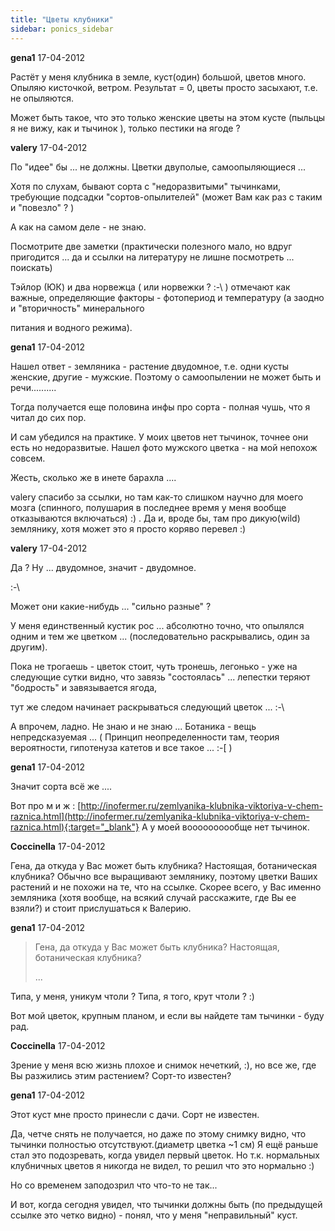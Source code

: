```yaml
---
title: "Цветы клубники"
sidebar: ponics_sidebar
---
```


**gena1** 17-04-2012

Растёт у меня клубника в земле, куст(один) большой, цветов много. Опыляю кисточкой, ветром. Результат = 0, цветы просто засыхают, т.е. не опыляются.

Может быть такое, что это только женские цветы на этом кусте (пыльцы я не вижу, как и тычинок ), только пестики на ягоде ?


**valery** 17-04-2012

По "идее" бы ... не должны. Цветки двуполые, самоопыляющиеся ...

Хотя по слухам, бывают сорта с "недоразвитыми" тычинками, требующие подсадки "сортов-опылителей" (может Вам как раз с таким и "повезло" ? )

А как на самом деле - не знаю.

Посмотрите две заметки (практически полезного мало, но вдруг пригодится ... да и ссылки на литературу не лишне посмотреть ... поискать)

Тэйлор (ЮК) и два норвежца ( или норвежки ? :-\ ) отмечают как важные, определяющие факторы - фотопериод и температуру (а заодно и "вторичность" минерального

питания и водного режима).


**gena1** 17-04-2012

Нашел ответ - земляника - растение двудомное, т.е. одни кусты женские, другие - мужские. Поэтому о самоопылении не может быть и речи..........

Тогда получается еще половина инфы про сорта - полная чушь, что я читал до сих пор.

И сам убедился на практике. У моих цветов нет тычинок, точнее они есть но недоразвитые. Нашел фото мужского цветка - на мой непохож совсем.

Жесть, сколько же в инете барахла ....

valery спасибо за ссылки, но там как-то слишком научно для моего мозга (спинного, полушария в последнее время у меня вообще отказываются включаться) :) . Да и, вроде бы, там про дикую(wild) землянику, хотя может это я просто коряво перевел :)


**valery** 17-04-2012

Да ? Ну ... двудомное, значит - двудомное.

:-\

Может они какие-нибудь ... "сильно разные" ?

У меня единственный кустик рос ... абсолютно точно, что опылялся одним и тем же цветком ... (последовательно раскрывались, один за другим).

Пока не трогаешь - цветок стоит, чуть тронешь, легонько - уже на следующие сутки видно, что завязь "состоялась" ... лепестки теряют "бодрость" и завязывается ягода, 

тут же следом начинает раскрываться следующий цветок ... :-\

А впрочем, ладно. Не знаю и не знаю ... Ботаника - вещь непредсказуемая ... ( Принцип неопределенности там, теория вероятности, гипотенуза катетов и все такое ... :-[ )


**gena1** 17-04-2012

Значит сорта всё же ....

Вот про м и ж : [http://inofermer.ru/zemlyanika-klubnika-viktoriya-v-chem-raznica.html](http://inofermer.ru/zemlyanika-klubnika-viktoriya-v-chem-raznica.html){:target="_blank"} А у моей воооооооообще нет тычинок.


**Coccinella** 17-04-2012

Гена, да откуда у Вас может быть клубника? Настоящая, ботаническая клубника? Обычно все выращивают землянику, поэтому цветки Ваших растений и не похожи на те, что на ссылке. Скорее всего, у Вас именно земляника (хотя вообще, на всякий случай расскажите, где Вы ее взяли?) и стоит прислушаться к Валерию. 


**gena1** 17-04-2012

> Гена, да откуда у Вас может быть клубника? Настоящая, ботаническая клубника?
> 
> ...

Типа, у меня, уникум чтоли ? Типа, я того, крут чтоли ? :)

Вот мой цветок, крупным планом, и если вы найдете там тычинки - буду рад.


**Coccinella** 17-04-2012

Зрение у меня всю жизнь плохое и снимок нечеткий, :), но все же, где Вы разжились этим растением? Сорт-то известен?


**gena1** 17-04-2012

Этот куст мне просто принесли с дачи. Сорт не известен.

Да, четче снять не получается, но даже по этому снимку видно, что тычинки полностью отсутствуют.(диаметр цветка ~1 см) Я ещё раньше стал это подозревать, когда увидел первый цветок. Но т.к. нормальных клубничных цветов я никогда не видел, то решил что это нормально :)

Но со временем заподозрил что что-то не так...

И вот, когда сегодня увидел, что тычинки должны быть (по предыдущей ссылке это четко видно) - понял, что у меня "неправильный" куст.


